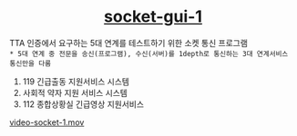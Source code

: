 <h1 align="center">
  <a href="https://reactnative.dev/">
   socket-gui-1
  </a>
</h1>

TTA 인증에서 요구하는 5대 연계를 테스트하기 위한 소켓 통신 프로그램   
`* 5대 연계 중 전문을 송신(프로그램), 수신(서버)를 1depth로 통신하는 3대 연계서비스 통신만을 다룸`
1. 119 긴급출동 지원서비스 시스템
2. 사회적 약자 지원 서비스 시스템
3. 112 종합상황실 긴급영상 지원서비스

[video-socket-1.mov](video-socket-1.mov)

[//]: # (<img style="width:75%;" src="https://ozee94.github.io/static/socket-gui-1/product-img.png">)
